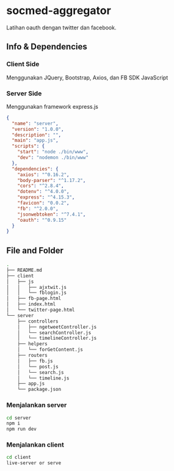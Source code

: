 # socmed-aggregator
Latihan oauth dengan twitter dan facebook.

## Info & Dependencies

### Client Side
Menggunakan JQuery, Bootstrap, Axios, dan FB SDK JavaScript

### Server Side
Menggunakan framework express.js

```json
{
  "name": "server",
  "version": "1.0.0",
  "description": "",
  "main": "app.js",
  "scripts": {
    "start": "node ./bin/www",
    "dev": "nodemon ./bin/www"
  },
  "dependencies": {
    "axios": "^0.16.2",
    "body-parser": "^1.17.2",
    "cors": "^2.8.4",
    "dotenv": "^4.0.0",
    "express": "^4.15.3",
    "favicon": "0.0.2",
    "fb": "^2.0.0",
    "jsonwebtoken": "^7.4.1",
    "oauth": "^0.9.15"
  }
}
```

## File and Folder
```bash
.
├── README.md
├── client
│   ├── js
│   │   ├── ajxtwit.js
│   │   └── fblogin.js
│   ├── fb-page.html
│   ├── index.html
│   └── twitter-page.html
└── server
    ├── controllers
    │   ├── ngetweetController.js
    │   └── searchController.js
    │   └── timelineController.js
    ├── helpers
    │   └── forGetContent.js
    ├── routers
    │   ├── fb.js
    │   └── post.js
    │   └── search.js
    │   └── timeline.js
    ├── app.js
    └── package.json
```

### Menjalankan server
```bash
cd server
npm i
npm run dev
```

### Menjalankan client
```bash
cd client
live-server or serve
```
